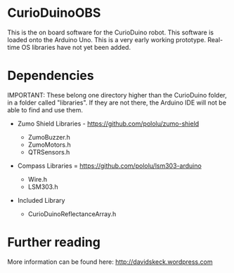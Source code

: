 CurioDuinoOBS
=============
This is the on board software for the CurioDuino robot. This software is loaded onto the Arduino Uno. This is a very early working prototype. Real-time OS libraries have not yet been added.

Dependencies
=============

IMPORTANT: These belong one directory higher than the CurioDuino folder, in a folder called "libraries". If they are not there, the Arduino IDE will not be able to find and use them.

* Zumo Shield Libraries - https://github.com/pololu/zumo-shield
  * ZumoBuzzer.h
  * ZumoMotors.h
  * QTRSensors.h

* Compass Libraries = https://github.com/pololu/lsm303-arduino
	* Wire.h
	* LSM303.h

* Included Library
  * CurioDuinoReflectanceArray.h

Further reading
=============
More information can be found here: http://davidskeck.wordpress.com
